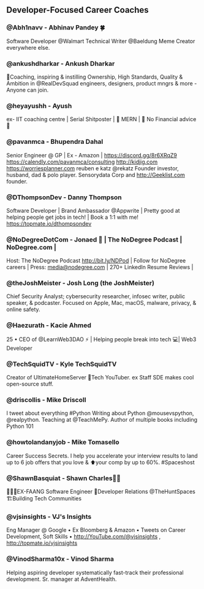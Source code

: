 ## Developer-Focused Career Coaches

### @Abh1navv - Abhinav Pandey 🍀
Software Developer @Walmart Technical Writer @Baeldung Meme Creator everywhere else.

### @ankushdharkar - Ankush Dharkar
💜Coaching, inspiring & instilling Ownership, High Standards, Quality & Ambition in @RealDevSquad engineers, designers, product mngrs & more - Anyone can join.

### @heyayushh - Ayush
ex- IIT coaching centre | Serial Shitposter | 🦀 MERN | 💸 No Financial advice 💸

### @pavanmca - Bhupendra Dahal
Senior Engineer @ GP | Ex - Amazon | https://discord.gg/8r6XRqZ9 https://calendly.com/pavanmca/consulting http://kidjig.com https://worriesplanner.com reuben e katz
@rekatz Founder investor, husband, dad & polo player. Sensorydata Corp and http://Geeklist.com founder.

### @DThompsonDev - Danny Thompson
Software Developer | Brand Ambassador @Appwrite | Pretty good at helping people get jobs in tech! | Book a 1:1 with me! https://topmate.io/dthompsondev

### @NoDegreeDotCom - Jonaed 🥑 | The NoDegree Podcast | NoDegree.com |
Host: The NoDegree Podcast http://bit.ly/NDPod | Follow for NoDegree careers | Press: media@nodegree.com | 270+ LinkedIn Resume Reviews |

### @theJoshMeister - Josh Long (the JoshMeister)
Chief Security Analyst; cybersecurity researcher, infosec writer, public speaker, & podcaster. Focused on Apple, Mac, macOS, malware, privacy, & online safety.

### @Haezurath - Kacie Ahmed
25 • CEO of @LearnWeb3DAO ⚡️ | Helping people break into tech 💻| Web3 Developer

### @TechSquidTV - Kyle TechSquidTV
Creator of UltimateHomeServer 🎥Tech YouTuber. ex Staff SDE makes cool open-source stuff.

### @driscollis - Mike Driscoll
I tweet about everything #Python Writing about Python @mousevspython, @realpython. Teaching at @TeachMePy. Author of multiple books including Python 101

### @howtolandanyjob - Mike Tomasello
Career Success Secrets. I help you accelerate your interview results to land up to 6 job offers that you love & ⬆️your comp by up to 60%. #Spaceshost

### @ShawnBasquiat - Shawn Charles🎤🔥
🧑🏽‍💻EX-FAANG Software Engineer 🥑Developer Relations @TheHuntSpaces 🏗️Building Tech Communities

### @vjsinsights - VJ's Insights
Eng Manager @ Google • Ex Bloomberg & Amazon • Tweets on Career Development, Soft Skills • http://YouTube.com/@vjsinsights , http://topmate.io/vjsinsights

### @VinodSharma10x - Vinod Sharma
Helping aspiring developer systematically fast-track their professional development. Sr. manager at AdventHealth.

